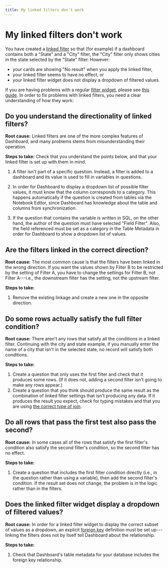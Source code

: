 ```yaml
---
title: My linked filters don't work
---
```


# My linked filters don't work

You have created a [linked filter][linked-filter-gloss] so that (for example) if a dashboard contains both a "State" and a "City" filter, the "City" filter only shows cities in the state selected by the "State" filter. However:

- your cards are showing "No result" when you apply the linked filter,
- your linked filter seems to have no effect, or
- your linked filter widget does not display a dropdown of filtered values.

If you are having problems with a regular [filter widget][filter-widget-gloss], please see [this guide](./filters.md). In order to fix problems with linked filters, you need a clear understanding of how they work:

## Do you understand the directionality of linked filters?

**Root cause:** Linked filters are one of the more complex features of Dashboard, and many problems stems from misunderstanding their operation.

**Steps to take:** Check that you understand the points below, and that your linked filter is set up with them in mind.

1. A filter isn't part of a specific question. Instead, a filter is added to a dashboard and its value is used to fill in variables in questions.

2. In order for Dashboard to display a dropdown list of possible filter values, it must know that the column corresponds to a category. This happens automatically if the question is created from tables via the Notebook Editor, since Dashboard has knowledge about the table and columns from synchronization.

3. If the question that contains the variable is written in SQL, on the other hand, the author of the question must have selected "Field Filter". Also, the field referenced must be set as a category in the Table Metadata in order for Dashboard to show a dropdown list of values.

## Are the filters linked in the correct direction?

**Root cause:** The most common cause is that the filters have been linked in the wrong direction. If you want the values shown by Filter B to be restricted by the setting of Filter A, you have to change the settings for Filter B, not Filter A---i.e., the downstream filter has the setting, not the upstream filter.

**Steps to take:**

1. Remove the existing linkage and create a new one in the opposite direction.

## Do some rows actually satisfy the full filter condition?

**Root cause:** There aren't any rows that satisfy all the conditions in a linked filter. Continuing with the city and state example, if you manually enter the name of a city that isn't in the selected state, no record will satisfy both conditions.

**Steps to take:**

1. Create a question that only uses the first filter and check that it produces some rows. (If it does not, adding a second filter isn't going to make any rows appear.)
2. Create a question that you think should produce the same result as the combination of linked filter settings that isn't producing any data. If it produces the result you expect, check for typing mistakes and that you are using [the correct type of join][join-types].

## Do all rows that pass the first test also pass the second?

**Root cause:** In some cases all of the rows that satisfy the first filter's condition also satisfy the second filter's condition, so the second filter has no effect.

**Steps to take:**

1. Create a question that includes the first filter condition directly (i.e., in the question rather than using a variable), then add the second filter's condition. If the result set does not change, the problem is in the logic rather than in the filters.

## Does the linked filter widget display a dropdown of filtered values?

**Root cause:** In order for a linked filter widget to display the correct subset of values as a dropdown, an explicit [foreign key][foreign-key-gloss] definition must be set up---linking the filters does not by itself tell Dashboard about the relationship.

**Steps to take:**

1. Check that Dashboard's table metadata for your database includes the foreign key relationship.

[filter-widget-gloss]: https://www.metabase.com/glossary/filter_widget
[foreign-key-gloss]: https://www.metabase.com/glossary/foreign_key
[join-types]: https://www.metabase.com/learn/sql-questions/sql-join-types.html
[learn-linking]: https://www.metabase.com/learn/dashboards/linking-filters.html
[linked-filter-gloss]: https://www.metabase.com/glossary/linked_filter
